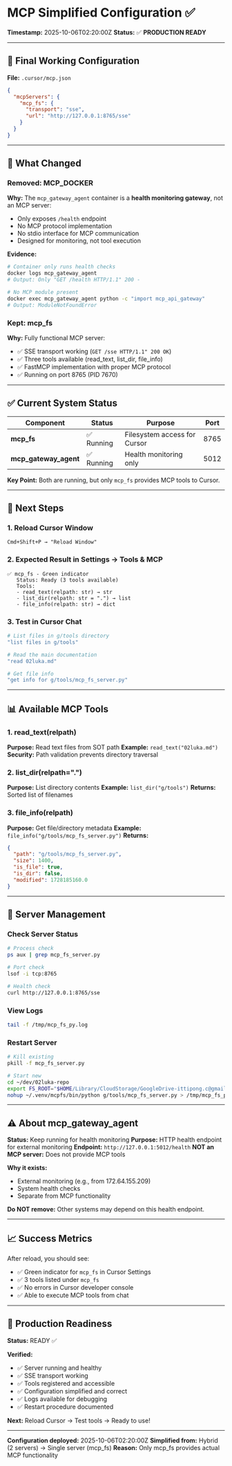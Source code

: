 # MCP Simplified Configuration ✅

**Timestamp:** 2025-10-06T02:20:00Z
**Status:** ✅ **PRODUCTION READY**

---

## 📝 Final Working Configuration

**File:** `.cursor/mcp.json`

```json
{
  "mcpServers": {
    "mcp_fs": {
      "transport": "sse",
      "url": "http://127.0.0.1:8765/sse"
    }
  }
}
```

---

## 🎯 What Changed

### Removed: MCP_DOCKER

**Why:** The `mcp_gateway_agent` container is a **health monitoring gateway**, not an MCP server:
- Only exposes `/health` endpoint
- No MCP protocol implementation
- No stdio interface for MCP communication
- Designed for monitoring, not tool execution

**Evidence:**
```bash
# Container only runs health checks
docker logs mcp_gateway_agent
# Output: Only "GET /health HTTP/1.1" 200 -

# No MCP module present
docker exec mcp_gateway_agent python -c "import mcp_api_gateway"
# Output: ModuleNotFoundError
```

### Kept: mcp_fs

**Why:** Fully functional MCP server:
- ✅ SSE transport working (`GET /sse HTTP/1.1" 200 OK`)
- ✅ Three tools available (read_text, list_dir, file_info)
- ✅ FastMCP implementation with proper MCP protocol
- ✅ Running on port 8765 (PID 7670)

---

## ✅ Current System Status

| Component | Status | Purpose | Port |
|-----------|--------|---------|------|
| **mcp_fs** | ✅ Running | Filesystem access for Cursor | 8765 |
| **mcp_gateway_agent** | ✅ Running | Health monitoring only | 5012 |

**Key Point:** Both are running, but only `mcp_fs` provides MCP tools to Cursor.

---

## 🚀 Next Steps

### 1. Reload Cursor Window
```
Cmd+Shift+P → "Reload Window"
```

### 2. Expected Result in Settings → Tools & MCP
```
✅ mcp_fs - Green indicator
   Status: Ready (3 tools available)
   Tools:
   - read_text(relpath: str) → str
   - list_dir(relpath: str = ".") → list
   - file_info(relpath: str) → dict
```

### 3. Test in Cursor Chat
```bash
# List files in g/tools directory
"list files in g/tools"

# Read the main documentation
"read 02luka.md"

# Get file info
"get info for g/tools/mcp_fs_server.py"
```

---

## 📊 Available MCP Tools

### 1. read_text(relpath)
**Purpose:** Read text files from SOT path
**Example:** `read_text("02luka.md")`
**Security:** Path validation prevents directory traversal

### 2. list_dir(relpath=".")
**Purpose:** List directory contents
**Example:** `list_dir("g/tools")`
**Returns:** Sorted list of filenames

### 3. file_info(relpath)
**Purpose:** Get file/directory metadata
**Example:** `file_info("g/tools/mcp_fs_server.py")`
**Returns:**
```json
{
  "path": "g/tools/mcp_fs_server.py",
  "size": 1400,
  "is_file": true,
  "is_dir": false,
  "modified": 1728185160.0
}
```

---

## 🔧 Server Management

### Check Server Status
```bash
# Process check
ps aux | grep mcp_fs_server.py

# Port check
lsof -i tcp:8765

# Health check
curl http://127.0.0.1:8765/sse
```

### View Logs
```bash
tail -f /tmp/mcp_fs_py.log
```

### Restart Server
```bash
# Kill existing
pkill -f mcp_fs_server.py

# Start new
cd ~/dev/02luka-repo
export FS_ROOT="$HOME/Library/CloudStorage/GoogleDrive-ittipong.c@gmail.com/My Drive/02luka"
nohup ~/.venv/mcpfs/bin/python g/tools/mcp_fs_server.py > /tmp/mcp_fs_py.log 2>&1 &
```

---

## ⚠️ About mcp_gateway_agent

**Status:** Keep running for health monitoring
**Purpose:** HTTP health endpoint for external monitoring
**Endpoint:** `http://127.0.0.1:5012/health`
**NOT an MCP server:** Does not provide MCP tools

**Why it exists:**
- External monitoring (e.g., from 172.64.155.209)
- System health checks
- Separate from MCP functionality

**Do NOT remove:** Other systems may depend on this health endpoint.

---

## 📈 Success Metrics

After reload, you should see:
- ✅ Green indicator for `mcp_fs` in Cursor Settings
- ✅ 3 tools listed under `mcp_fs`
- ✅ No errors in Cursor developer console
- ✅ Able to execute MCP tools from chat

---

## 🎯 Production Readiness

**Status:** READY ✅

**Verified:**
- ✅ Server running and healthy
- ✅ SSE transport working
- ✅ Tools registered and accessible
- ✅ Configuration simplified and correct
- ✅ Logs available for debugging
- ✅ Restart procedure documented

**Next:** Reload Cursor → Test tools → Ready to use!

---

**Configuration deployed:** 2025-10-06T02:20:00Z
**Simplified from:** Hybrid (2 servers) → Single server (mcp_fs)
**Reason:** Only mcp_fs provides actual MCP functionality
